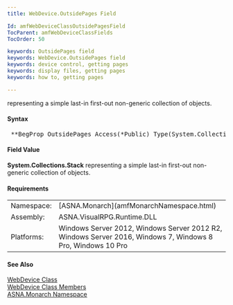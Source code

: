 ```yaml
---
title: WebDevice.OutsidePages Field

Id: amfWebDeviceClassOutsidePagesField
TocParent: amfWebDeviceClassFields
TocOrder: 50

keywords: OutsidePages field
keywords: WebDevice.OutsidePages field
keywords: device control, getting pages
keywords: display files, getting pages
keywords: how to, getting pages

---
```


representing a simple last-in first-out non-generic collection of objects.

#### Syntax
<pre class="prettyprint"> **BegProp OutsidePages Access(*Public) Type(System.Collections.Stack)**       </pre>  

<!--mine -->

#### Field Value
**System.Collections.Stack** representing a simple last-in first-out non-generic collection of objects.
<!-- -->

#### Requirements
<table class="dttable" cellspacing="0" cellpadding="4" width="60%">
           <colgroup>
            <col width="15%" style="font-weight:bold" />
            <col width="85%" />
          </colgroup>
          <tr>
            <td>Namespace:</td>
            <td>[ASNA.Monarch](amfMonarchNamespace.html)</td>
          </tr>
          <tr>
            <td>Assembly:</td>
            <td>ASNA.VisualRPG.Runtime.DLL</td>
          </tr>
         <tr>
            <td>Platforms:</td>
            <td> Windows Server 2012, Windows Server 2012 R2, Windows Server 2016,  Windows 7, Windows 8 Pro, Windows 10 Pro</td>
         </tr>
</table>

#### See Also
[WebDevice Class](amfWebDeviceClass.html) <br /> [ WebDevice Class Members](amfWebDeviceClassMembers.html) <br /> [ASNA.Monarch Namespace](amfMonarchNamespace.html) 
